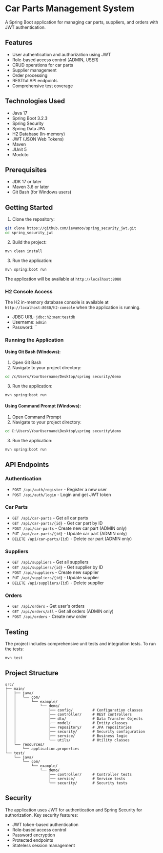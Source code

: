 # Car Parts Management System

A Spring Boot application for managing car parts, suppliers, and orders with JWT authentication.

## Features

- User authentication and authorization using JWT
- Role-based access control (ADMIN, USER)
- CRUD operations for car parts
- Supplier management
- Order processing
- RESTful API endpoints
- Comprehensive test coverage

## Technologies Used

- Java 17
- Spring Boot 3.2.3
- Spring Security
- Spring Data JPA
- H2 Database (In-memory)
- JWT (JSON Web Tokens)
- Maven
- JUnit 5
- Mockito

## Prerequisites

- JDK 17 or later
- Maven 3.6 or later
- Git Bash (for Windows users)

## Getting Started

1. Clone the repository:
```bash
git clone https://github.com/ievamoo/spring_security_jwt.git
cd spring_security_jwt
```

2. Build the project:
```bash
mvn clean install
```

3. Run the application:
```bash
mvn spring:boot run
```

The application will be available at `http://localhost:8080`

### H2 Console Access
The H2 in-memory database console is available at `http://localhost:8080/h2-console` when the application is running.
- JDBC URL: `jdbc:h2:mem:testdb`
- Username: `admin`
- Password: ``

### Running the Application

#### Using Git Bash (Windows):
1. Open Git Bash
2. Navigate to your project directory:
```bash
cd /c/Users/YourUsername/Desktop/spring security/demo
```
3. Run the application:
```bash
mvn spring:boot run
```

#### Using Command Prompt (Windows):
1. Open Command Prompt
2. Navigate to your project directory:
```cmd
cd C:\Users\YourUsername\Desktop\spring security\demo
```
3. Run the application:
```cmd
mvn spring:boot run
```

## API Endpoints

### Authentication
- `POST /api/auth/register` - Register a new user
- `POST /api/auth/login` - Login and get JWT token

### Car Parts
- `GET /api/car-parts` - Get all car parts
- `GET /api/car-parts/{id}` - Get car part by ID
- `POST /api/car-parts` - Create new car part (ADMIN only)
- `PUT /api/car-parts/{id}` - Update car part (ADMIN only)
- `DELETE /api/car-parts/{id}` - Delete car part (ADMIN only)

### Suppliers
- `GET /api/suppliers` - Get all suppliers
- `GET /api/suppliers/{id}` - Get supplier by ID
- `POST /api/suppliers` - Create new supplier
- `PUT /api/suppliers/{id}` - Update supplier
- `DELETE /api/suppliers/{id}` - Delete supplier

### Orders
- `GET /api/orders` - Get user's orders
- `GET /api/orders/all` - Get all orders (ADMIN only)
- `POST /api/orders` - Create new order

## Testing

The project includes comprehensive unit tests and integration tests. To run the tests:

```bash
mvn test
```

## Project Structure

```
src/
├── main/
│   ├── java/
│   │   └── com/
│   │       └── example/
│   │           └── demo/
│   │               ├── config/         # Configuration classes
│   │               ├── controller/     # REST controllers
│   │               ├── dto/            # Data Transfer Objects
│   │               ├── model/          # Entity classes
│   │               ├── repository/     # JPA repositories
│   │               ├── security/       # Security configuration
│   │               ├── service/        # Business logic
│   │               └── utils/          # Utility classes
│   └── resources/
│       └── application.properties
└── test/
    └── java/
        └── com/
            └── example/
                └── demo/
                    ├── controller/     # Controller tests
                    ├── service/        # Service tests
                    └── security/       # Security tests
```

## Security

The application uses JWT for authentication and Spring Security for authorization. Key security features:

- JWT token-based authentication
- Role-based access control
- Password encryption
- Protected endpoints
- Stateless session management





